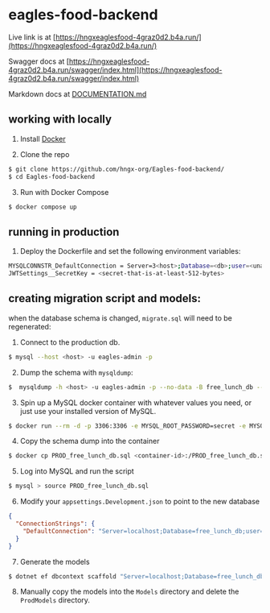 # eagles-food-backend

Live link is at [https://hngxeaglesfood-4graz0d2.b4a.run/](https://hngxeaglesfood-4graz0d2.b4a.run/)

Swagger docs at [https://hngxeaglesfood-4graz0d2.b4a.run/swagger/index.html](https://hngxeaglesfood-4graz0d2.b4a.run/swagger/index.html)

Markdown docs at [DOCUMENTATION.md](eagles-food-backend/DOCUMENTATION.md)

## working with locally

1. Install [Docker](https://docs.docker.com/get-docker/)

2. Clone the repo

```sh
$ git clone https://github.com/hngx-org/Eagles-food-backend/
$ cd Eagles-food-backend
```

3. Run with Docker Compose

```sh
$ docker compose up
```

## running in production

1. Deploy the Dockerfile and set the following environment variables:

```sh
MYSQLCONNSTR_DefaultConnection = Server=3<host>;Database=<db>;user=<uname>;password=<pwd>
JWTSettings__SecretKey = <secret-that-is-at-least-512-bytes>
```

## creating migration script and models:

when the database schema is changed, `migrate.sql` will need to be regenerated:

1. Connect to the production db.

```sh
$ mysql --host <host> -u eagles-admin -p
```

2. Dump the schema with `mysqldump`:

```sh
$  mysqldump -h <host> -u eagles-admin -p --no-data -B free_lunch_db --single-transaction > PROD_free_lunch_db.sql
```

3. Spin up a MySQL docker container with whatever values you need, or just use your installed version of MySQL.

```sh
$ docker run --rm -d -p 3306:3306 -e MYSQL_ROOT_PASSWORD=secret -e MYSQL_DATABASE=free_lunch_db mysql:8.1
```

4. Copy the schema dump into the container

```sh
$ docker cp PROD_free_lunch_db.sql <container-id>:/PROD_free_lunch_db.sql
```

5. Log into MySQL and run the script

```sh
$ mysql > source PROD_free_lunch_db.sql
```

6. Modify your `appsettings.Development.json` to point to the new database

```json
{
  "ConnectionStrings": {
    "DefaultConnection": "Server=localhost;Database=free_lunch_db;user=root;password=secret"
  }
}
```

7. Generate the models

```sh 
$ dotnet ef dbcontext scaffold "Server=localhost;Database=free_lunch_db;user=root;password=secret" Pomelo.EntityFrameworkCore.MySql --output-dir ProdModels
```

8. Manually copy the models into the `Models` directory and delete the `ProdModels` directory.
